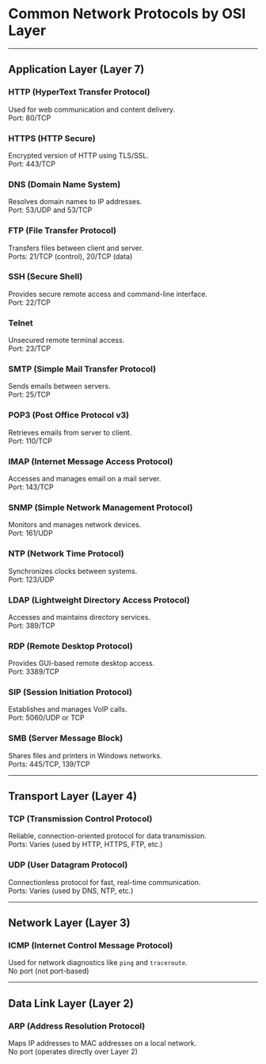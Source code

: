 # Common Network Protocols by OSI Layer

---

## Application Layer (Layer 7)

### HTTP (HyperText Transfer Protocol)
Used for web communication and content delivery.  
Port: 80/TCP

### HTTPS (HTTP Secure)
Encrypted version of HTTP using TLS/SSL.  
Port: 443/TCP

### DNS (Domain Name System)
Resolves domain names to IP addresses.  
Port: 53/UDP and 53/TCP

### FTP (File Transfer Protocol)
Transfers files between client and server.  
Ports: 21/TCP (control), 20/TCP (data)

### SSH (Secure Shell)
Provides secure remote access and command-line interface.  
Port: 22/TCP

### Telnet
Unsecured remote terminal access.  
Port: 23/TCP

### SMTP (Simple Mail Transfer Protocol)
Sends emails between servers.  
Port: 25/TCP

### POP3 (Post Office Protocol v3)
Retrieves emails from server to client.  
Port: 110/TCP

### IMAP (Internet Message Access Protocol)
Accesses and manages email on a mail server.  
Port: 143/TCP

### SNMP (Simple Network Management Protocol)
Monitors and manages network devices.  
Port: 161/UDP

### NTP (Network Time Protocol)
Synchronizes clocks between systems.  
Port: 123/UDP

### LDAP (Lightweight Directory Access Protocol)
Accesses and maintains directory services.  
Port: 389/TCP

### RDP (Remote Desktop Protocol)
Provides GUI-based remote desktop access.  
Port: 3389/TCP

### SIP (Session Initiation Protocol)
Establishes and manages VoIP calls.  
Port: 5060/UDP or TCP

### SMB (Server Message Block)
Shares files and printers in Windows networks.  
Ports: 445/TCP, 139/TCP

---

## Transport Layer (Layer 4)

### TCP (Transmission Control Protocol)
Reliable, connection-oriented protocol for data transmission.  
Ports: Varies (used by HTTP, HTTPS, FTP, etc.)

### UDP (User Datagram Protocol)
Connectionless protocol for fast, real-time communication.  
Ports: Varies (used by DNS, NTP, etc.)

---

## Network Layer (Layer 3)

### ICMP (Internet Control Message Protocol)
Used for network diagnostics like `ping` and `traceroute`.  
No port (not port-based)

---

## Data Link Layer (Layer 2)

### ARP (Address Resolution Protocol)
Maps IP addresses to MAC addresses on a local network.  
No port (operates directly over Layer 2)

